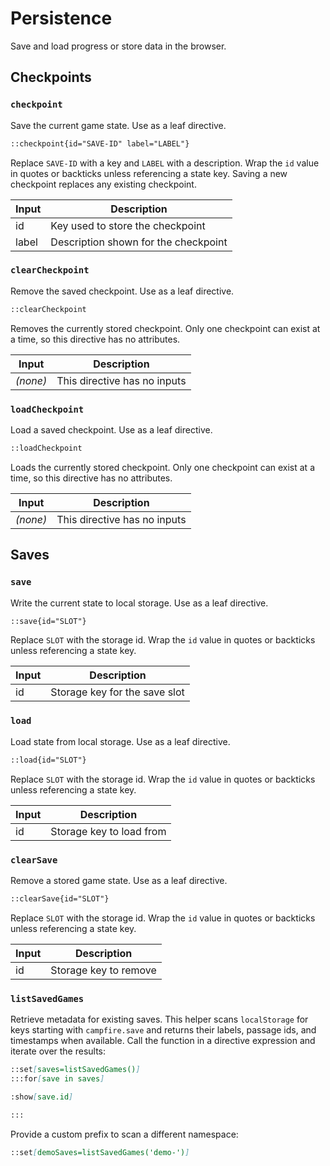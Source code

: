# Persistence

Save and load progress or store data in the browser.

## Checkpoints

### `checkpoint`

Save the current game state. Use as a leaf directive.

```md
::checkpoint{id="SAVE-ID" label="LABEL"}
```

Replace `SAVE-ID` with a key and `LABEL` with a description. Wrap the `id`
value in quotes or backticks unless referencing a state key. Saving a new
checkpoint replaces any existing checkpoint.

| Input | Description                          |
| ----- | ------------------------------------ |
| id    | Key used to store the checkpoint     |
| label | Description shown for the checkpoint |

### `clearCheckpoint`

Remove the saved checkpoint. Use as a leaf directive.

```md
::clearCheckpoint
```

Removes the currently stored checkpoint. Only one checkpoint can exist at a
time, so this directive has no attributes.

| Input    | Description                  |
| -------- | ---------------------------- |
| _(none)_ | This directive has no inputs |

### `loadCheckpoint`

Load a saved checkpoint. Use as a leaf directive.

```md
::loadCheckpoint
```

Loads the currently stored checkpoint. Only one checkpoint can exist at a
time, so this directive has no attributes.

| Input    | Description                  |
| -------- | ---------------------------- |
| _(none)_ | This directive has no inputs |

## Saves

### `save`

Write the current state to local storage. Use as a leaf directive.

```md
::save{id="SLOT"}
```

Replace `SLOT` with the storage id. Wrap the `id` value in quotes or
backticks unless referencing a state key.

| Input | Description                   |
| ----- | ----------------------------- |
| id    | Storage key for the save slot |

### `load`

Load state from local storage. Use as a leaf directive.

```md
::load{id="SLOT"}
```

Replace `SLOT` with the storage id. Wrap the `id` value in quotes or
backticks unless referencing a state key.

| Input | Description              |
| ----- | ------------------------ |
| id    | Storage key to load from |

### `clearSave`

Remove a stored game state. Use as a leaf directive.

```md
::clearSave{id="SLOT"}
```

Replace `SLOT` with the storage id. Wrap the `id` value in quotes or
backticks unless referencing a state key.

| Input | Description           |
| ----- | --------------------- |
| id    | Storage key to remove |

### `listSavedGames`

Retrieve metadata for existing saves. This helper scans `localStorage` for
keys starting with `campfire.save` and returns their labels, passage ids, and
timestamps when available.
Call the function in a directive expression and iterate over the results:

```md
::set[saves=listSavedGames()]
:::for[save in saves]

:show[save.id]

:::
```

Provide a custom prefix to scan a different namespace:

```md
::set[demoSaves=listSavedGames('demo-')]
```
